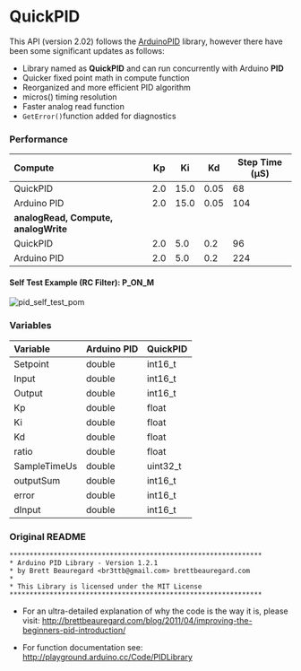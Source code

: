 # QuickPID

This API (version 2.02) follows the [ArduinoPID](https://github.com/br3ttb/Arduino-PID-Library) library, however there have been some significant updates as follows:

- Library named as **QuickPID** and can run concurrently with Arduino **PID**
- Quicker fixed point math in compute function
- Reorganized and more efficient PID algorithm
- micros() timing resolution
- Faster analog read function
- `GetError()`function added for diagnostics

### Performance

| Compute                              | Kp   | Ki   | Kd   | Step Time (µS) |
| :----------------------------------- | ---- | ---- | ---- | -------------- |
| QuickPID                             | 2.0  | 15.0 | 0.05 | 68             |
| Arduino PID                          | 2.0  | 15.0 | 0.05 | 104            |
| **analogRead, Compute, analogWrite** |      |      |      |                |
| QuickPID                             | 2.0  | 5.0  | 0.2  | 96             |
| Arduino PID                          | 2.0  | 5.0  | 0.2  | 224            |

#### Self Test Example (RC Filter): P_ON_M

![pid_self_test_pom](https://user-images.githubusercontent.com/63488701/104115407-2cee5900-52dd-11eb-9b24-ff06d39fd2d6.gif)

### Variables


| Variable     | Arduino PID | QuickPID |
| :----------- | :---------- | :------- |
| Setpoint     | double      | int16_t  |
| Input        | double      | int16_t  |
| Output       | double      | int16_t  |
| Kp           | double      | float    |
| Ki           | double      | float    |
| Kd           | double      | float    |
| ratio        | double      | float    |
| SampleTimeUs | double      | uint32_t |
| outputSum    | double      | int16_t  |
| error        | double      | int16_t  |
| dInput       | double      | int16_t  |

### Original README

```
***************************************************************
* Arduino PID Library - Version 1.2.1
* by Brett Beauregard <br3ttb@gmail.com> brettbeauregard.com
*
* This Library is licensed under the MIT License
***************************************************************
```

 - For an ultra-detailed explanation of why the code is the way it is, please visit:
   http://brettbeauregard.com/blog/2011/04/improving-the-beginners-pid-introduction/

 - For function documentation see:  http://playground.arduino.cc/Code/PIDLibrary
